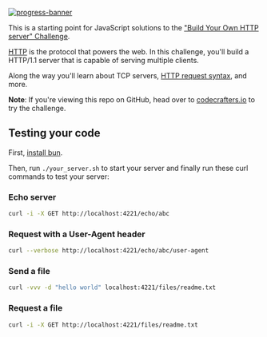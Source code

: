 [![progress-banner](https://backend.codecrafters.io/progress/http-server/6e3ed974-7fe6-4e27-a819-55ce6915919e)](https://app.codecrafters.io/users/codecrafters-bot?r=2qF)

This is a starting point for JavaScript solutions to the
["Build Your Own HTTP server" Challenge](https://app.codecrafters.io/courses/http-server/overview).

[HTTP](https://en.wikipedia.org/wiki/Hypertext_Transfer_Protocol) is the
protocol that powers the web. In this challenge, you'll build a HTTP/1.1 server
that is capable of serving multiple clients.

Along the way you'll learn about TCP servers,
[HTTP request syntax](https://www.w3.org/Protocols/rfc2616/rfc2616-sec5.html),
and more.

**Note**: If you're viewing this repo on GitHub, head over to
[codecrafters.io](https://codecrafters.io) to try the challenge.

## Testing your code

First, [install bun](https://bun.sh/#install).

Then, run `./your_server.sh` to start your server and finally run these curl commands to test your server:

### Echo server

```sh
curl -i -X GET http://localhost:4221/echo/abc
```

### Request with a User-Agent header

```sh
curl --verbose http://localhost:4221/echo/abc/user-agent
```

### Send a file

```sh
curl -vvv -d "hello world" localhost:4221/files/readme.txt
```

### Request a file

```sh
curl -i -X GET http://localhost:4221/files/readme.txt
```
